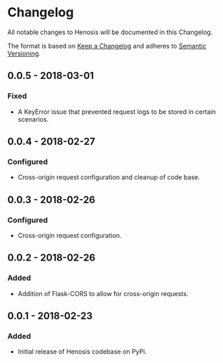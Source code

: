 # Changelog
All notable changes to Henosis will be documented in this Changelog.

The format is based on [Keep a Changelog](http://keepachangelog.com/en/1.0.0/)
and adheres to [Semantic Versioning](http://semver.org/spec/v2.0.0.html).

## 0.0.5 - 2018-03-01
### Fixed
- A KeyError issue that prevented request logs to be stored in certain scenarios.

## 0.0.4 - 2018-02-27
### Configured
- Cross-origin request configuration and cleanup of code base.

## 0.0.3 - 2018-02-26
### Configured
- Cross-origin request configuration.

## 0.0.2 - 2018-02-26
### Added
- Addition of Flask-CORS to allow for cross-origin requests.

## 0.0.1 - 2018-02-23
### Added
- Initial release of Henosis codebase on PyPi.